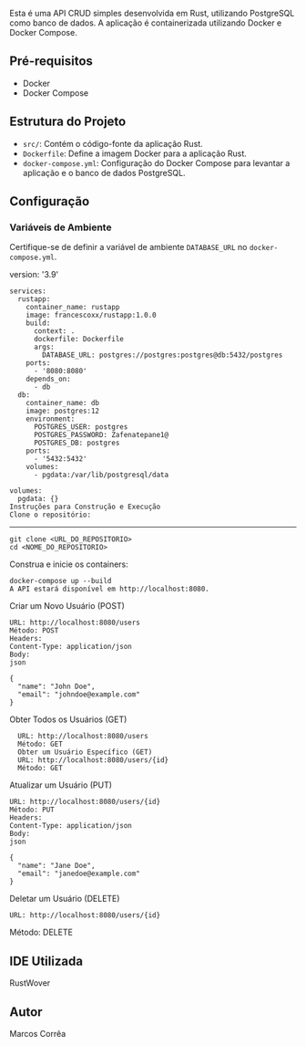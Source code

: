Esta é uma API CRUD simples desenvolvida em Rust, utilizando PostgreSQL como banco de dados. A aplicação é containerizada utilizando Docker e Docker Compose.

## Pré-requisitos

- Docker
- Docker Compose

## Estrutura do Projeto

- `src/`: Contém o código-fonte da aplicação Rust.
- `Dockerfile`: Define a imagem Docker para a aplicação Rust.
- `docker-compose.yml`: Configuração do Docker Compose para levantar a aplicação e o banco de dados PostgreSQL.

## Configuração

### Variáveis de Ambiente

Certifique-se de definir a variável de ambiente `DATABASE_URL` no `docker-compose.yml`.


version: '3.9'

    services:
      rustapp:
        container_name: rustapp
        image: francescoxx/rustapp:1.0.0
        build:
          context: .
          dockerfile: Dockerfile
          args:
            DATABASE_URL: postgres://postgres:postgres@db:5432/postgres
        ports:
          - '8080:8080'
        depends_on:
          - db
      db:
        container_name: db
        image: postgres:12
        environment:
          POSTGRES_USER: postgres
          POSTGRES_PASSWORD: Zafenatepane1@
          POSTGRES_DB: postgres
        ports:
          - '5432:5432'
        volumes:
          - pgdata:/var/lib/postgresql/data
    
    volumes:
      pgdata: {}
    Instruções para Construção e Execução
    Clone o repositório:
----------------------------
    git clone <URL_DO_REPOSITORIO>
    cd <NOME_DO_REPOSITORIO>

Construa e inicie os containers:

    docker-compose up --build
    A API estará disponível em http://localhost:8080.

Criar um Novo Usuário (POST)

    URL: http://localhost:8080/users
    Método: POST
    Headers:
    Content-Type: application/json
    Body:
    json

    {
      "name": "John Doe",
      "email": "johndoe@example.com"
    }

Obter Todos os Usuários (GET)

      URL: http://localhost:8080/users
      Método: GET
      Obter um Usuário Específico (GET)
      URL: http://localhost:8080/users/{id}
      Método: GET

Atualizar um Usuário (PUT)

    URL: http://localhost:8080/users/{id}
    Método: PUT
    Headers:
    Content-Type: application/json
    Body:
    json
    
    {
      "name": "Jane Doe",
      "email": "janedoe@example.com"
    }

Deletar um Usuário (DELETE)

    URL: http://localhost:8080/users/{id}
Método: DELETE

## IDE Utilizada
RustWover

## Autor
Marcos Corrêa
